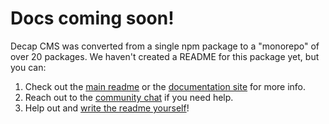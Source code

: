 # Docs coming soon!

Decap CMS was converted from a single npm package to a "monorepo" of over 20 packages.
We haven't created a README for this package yet, but you can:

1. Check out the [main readme](https://github.com/decaporg/decap-cms/#readme) or the [documentation
   site](https://www.decapcms.org) for more info.
2. Reach out to the [community chat](https://decapcms.org/chat) if you need help.
3. Help out and [write the readme yourself](https://github.com/decaporg/decap-cms/edit/master/packages/decap-cms-widget-code/README.md)!
